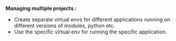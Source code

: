 **Managing multiple projects :**
* Create separate virtual envs for different applications running on different versions of modules, python etc.
* Use the specific virtual env for running the specific application.